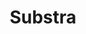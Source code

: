 ---
layout: project
title: Substra
description: Ecrire des ressources concrètes pour aider les Data Scientists à comprendre et développer une IA éthique
season: 8
repository:
website:
image:
---